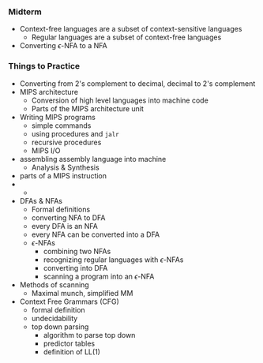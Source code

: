 ### Midterm

- Context-free languages are a subset of context-sensitive languages
  - Regular languages are a subset of context-free languages
- Converting $\epsilon$-NFA to a NFA

### Things to Practice

- Converting from 2's complement to decimal, decimal to 2's complement
- MIPS architecture
  - Conversion of high level languages into machine code
  - Parts of the MIPS architecture unit
- Writing MIPS programs
  - simple commands
  - using procedures and `jalr`
  - recursive procedures
  - MIPS I/O
- assembling assembly language into machine
  - Analysis & Synthesis
- parts of a MIPS instruction
- - 
- DFAs & NFAs
  - Formal definitions
  - converting NFA to DFA
  - every DFA is an NFA
  - every NFA can be converted into a DFA
  - $\epsilon$-NFAs
    - combining two NFAs
    - recognizing regular languages with $\epsilon$-NFAs
    - converting into DFA
    - scanning a program into an  $\epsilon$-NFA
- Methods of scanning
  - Maximal munch, simplified MM
- Context Free Grammars (CFG)
  - formal definition
  - undecidability
  - top down parsing
    - algorithm to parse top down
    - predictor tables
    - definition of LL(1)

